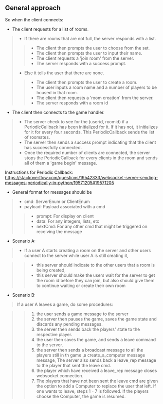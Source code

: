 General approach
----------------

So when the client connects:

- The client requests for a list of rooms.
 
> - If there are rooms that are not full, the server responds with a list.
> > - The client then prompts the user to choose from the set.
> > - The client then prompts the user to input their name.
> > - The client requests a 'join room' from the server.
> > - The server responds with a success prompt.  
> - Else it tells the user that there are none. 
> > - The client then prompts the user to create a room.
> > - The user inputs a room name and a number of players to be housed in that room.
> > - The client then requests a 'room creation' from the server. 
> > - The server responds with a room id

- The client then connects to the game handler. 

> - The server check to see for the (userid, roomid) if a PeriodicCallback has
been initialized for it. If it has not, it initializes for it for every 
four seconds. This PeriodicCallback sends the list of roomates.  
> - The server then sends a success prompt indicating that the client has 
successfully connected.
> - Once the required number of clients are connected, the server stops the 
PeriodicCallback for every clients in the room and sends all of them a
'game begin' message.

Instructions for Periodic Callback: 
https://stackoverflow.com/questions/19542333/websocket-server-sending-messages-periodically-in-python/19571205#19571205 


- General format for messages should be

> - cmd: ServerEnum or ClientEnum
> - payload: Payload associated with a cmd
> > - prompt: For display on client
> > - data: For any integers, lists, etc
> > - nextCmd: For any other cmd that might be triggered on receiving the message

- Scenario A:

> -  If a user A starts creating a room on the server and other users connect to 
the server while user A is still creating it,
 
> > - this server should indicate to the other users that a room is being created,
> > - this server should make the users wait for the server to get the room id before they can join, but also should give them to continue waiting or create their own room

- Scenario B:

> If a user A leaves a game, do some procedures:

> > 1.  the user sends a game message to the server 
> > 2.  the server then pauses the game, saves the game state and discards any pending messages.
> > 3.  the server then sends back the players' state to the respective player.
> > 4.  the user then saves the game, and sends a leave command to the server.
> > 5.  the server then sends a broadcast message to all the players still in th game ,a create_a_computer message message, The server also sends back a leave_rep message to the player that sent the leave cmd.
> > 6.  the player which have received a leave_rep message closes websocket connection.
> > 7.  The players that have not been sent the leave cmd are given the option to add a Computer to replace the user that left. If one wants to leave, steps 1 - 7 is followed. If the players choose the Computer, the game is resumed. 